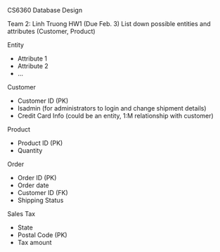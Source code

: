 CS6360 Database Design

Team 2: Linh Truong
HW1 (Due Feb. 3)
List down possible entities and attributes (Customer, Product)

Entity
-	Attribute 1
-	Attribute 2
-	…

Customer
-	Customer ID (PK)
-	Isadmin (for administrators to login and change shipment details)
-	Credit Card Info (could be an entity, 1:M relationship with customer)

Product
-	Product ID (PK)
-	Quantity

Order
-	Order ID (PK)
-	Order date
-	Customer ID (FK)
-	Shipping Status

Sales Tax
-	State
-	Postal Code (PK)
-	Tax amount
